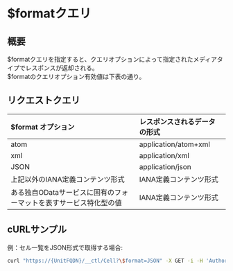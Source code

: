 # $formatクエリ
## 概要
$formatクエリを指定すると、クエリオプションによって指定されたメディアタイプでレスポンスが返却される。  
$formatのクエリオプション有効値は下表の通り。
## リクエストクエリ
|$format オプション|レスポンスされるデータの形式|
|:--|:--|
|atom|application/atom+xml|
|xml|application/xml|
|JSON|application/json|
|上記以外のIANA定義コンテンツ形式|IANA定義コンテンツ形式|
|ある独自ODataサービスに固有のフォーマットを表すサービス特化型の値|IANA定義コンテンツ形式|
## cURLサンプル
例：セル一覧をJSON形式で取得する場合:
```sh
curl "https://{UnitFQDN}/__ctl/Cell?\$format=JSON" -X GET -i -H 'Authorization: Bearer {AccessToken}'
```


